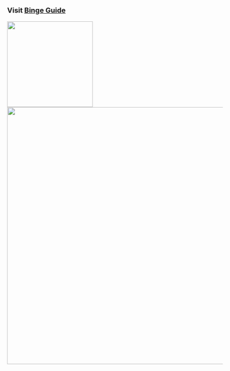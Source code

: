 ### Visit [Binge Guide](https://bingegui.web.app/)

<p>
<img src="https://user-images.githubusercontent.com/66271273/208975036-605eb22b-6d69-4c89-87f5-5d3eb3c371b1.png" width="200">
<img src="https://user-images.githubusercontent.com/66271273/208975073-b59b930e-cb70-459b-98af-7d756a885a1c.png" width="600">
</p>

